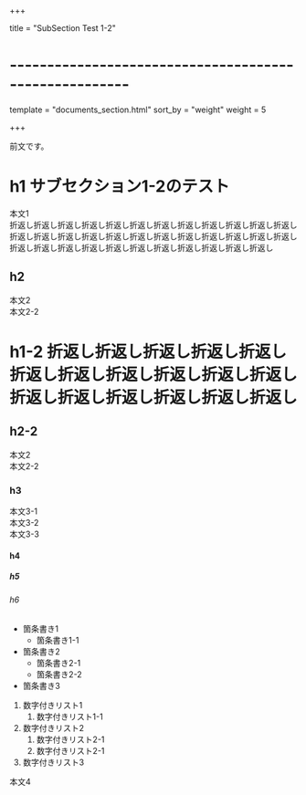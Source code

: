 +++

title = "SubSection Test 1-2"

# ------------------------------------------------------

template = "documents_section.html"
sort_by = "weight"
weight = 5

+++

前文です。

# h1 サブセクション1-2のテスト

本文1  
折返し折返し折返し折返し折返し折返し折返し折返し折返し折返し折返し折返し折返し折返し折返し折返し折返し折返し折返し折返し折返し折返し折返し折返し折返し折返し折返し折返し折返し折返し折返し折返し折返し折返し折返し

## h2

本文2  
本文2-2

# h1-2 折返し折返し折返し折返し折返し折返し折返し折返し折返し折返し折返し折返し折返し折返し折返し折返し折返し

## h2-2

本文2  
本文2-2

### h3

本文3-1  
本文3-2  
本文3-3

#### h4

##### h5

###### h6

- 箇条書き1
    - 箇条書き1-1
- 箇条書き2
    - 箇条書き2-1
    - 箇条書き2-2
- 箇条書き3

1. 数字付きリスト1
    1. 数字付きリスト1-1
1. 数字付きリスト2
    1. 数字付きリスト2-1
    1. 数字付きリスト2-1
1. 数字付きリスト3

本文4
